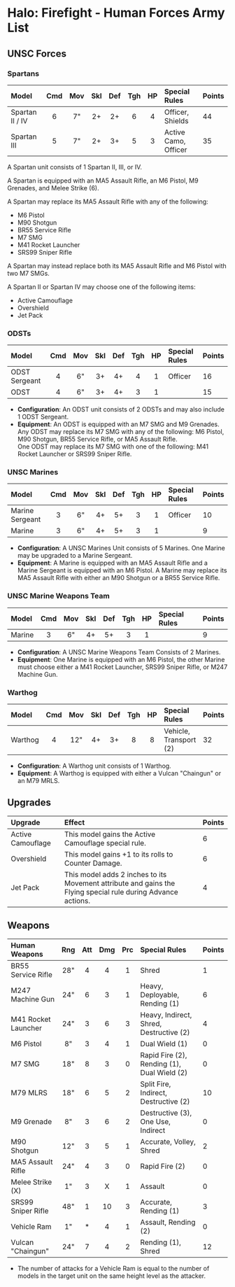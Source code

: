 # Halo: Firefight - Human Forces Army List

## UNSC Forces

### Spartans

| Model             | Cmd | Mov | Skl | Def | Tgh | HP  | Special Rules        | Points |
| :---------------- | :-: | :-: | :-: | :-: | :-: | :-: | :------------------- | :----- |
| Spartan II / IV   |  6  |  7" |  2+ |  2+ |  6  |  4  | Officer, Shields     | 44     |
| Spartan III       |  5  |  7" |  2+ |  3+ |  5  |  3  | Active Camo, Officer | 35     |

A Spartan unit consists of 1 Spartan II, III, or IV.

A Spartan is equipped with an MA5 Assault Rifle, an M6 Pistol, M9 Grenades, and Melee Strike (6).

A Spartan may replace its MA5 Assault Rifle with any of the following:

- M6 Pistol
- M90 Shotgun
- BR55 Service Rifle
- M7 SMG
- M41 Rocket Launcher
- SRS99 Sniper Rifle

A Spartan may instead replace both its MA5 Assault Rifle and M6 Pistol with two M7 SMGs.

A Spartan II or Spartan IV may choose one of the following items:

- Active Camouflage
- Overshield
- Jet Pack

### ODSTs

| Model             | Cmd | Mov | Skl | Def | Tgh | HP  | Special Rules     | Points |
| :---------------- | :-: | :-: | :-: | :-: | :-: | :-: | :---------------- | :----- |
| ODST Sergeant     |  4  |  6" |  3+ |  4+ |  4  |  1  | Officer           | 16     |
| ODST              |  4  |  6" |  3+ |  4+ |  3  |  1  |                   | 15     |

- **Configuration**: An ODST unit consists of 2 ODSTs and may also include 1 ODST Sergeant.
- **Equipment**: An ODST is equipped with an M7 SMG and M9 Grenades. Any ODST may replace its M7 SMG with any of the following: M6 Pistol, M90 Shotgun, BR55 Service Rifle, or MA5 Assault Rifle.  
One ODST may replace its M7 SMG with one of the following: M41 Rocket Launcher or SRS99 Sniper Rifle.

### UNSC Marines

| Model             | Cmd | Mov | Skl | Def | Tgh | HP  | Special Rules     | Points |
| :---------------- | :-: | :-: | :-: | :-: | :-: | :-: | :---------------- | :----- |
| Marine Sergeant   |  3  |  6" |  4+ |  5+ |  3  |  1  | Officer           | 10     |
| Marine            |  3  |  6" |  4+ |  5+ |  3  |  1  |                   | 9      |

- **Configuration**: A UNSC Marines Unit consists of 5 Marines. One Marine may be upgraded to a Marine Sergeant.
- **Equipment**: A Marine is equipped with an MA5 Assault Rifle and a Marine Sergeant is equipped with an M6 Pistol. A Marine may replace its MA5 Assault Rifle with either an M90 Shotgun or a BR55 Service Rifle.

### UNSC Marine Weapons Team

| Model             | Cmd | Mov | Skl | Def | Tgh | HP  | Special Rules     | Points |
| :---------------- | :-: | :-: | :-: | :-: | :-: | :-: | :---------------- | :----- |
| Marine            |  3  |  6" |  4+ |  5+ |  3  |  1  |                   | 9      |

- **Configuration**: A UNSC Marine Weapons Team Consists of 2 Marines.
- **Equipment**: One Marine is equipped with an M6 Pistol, the other Marine must choose either a M41 Rocket Launcher, SRS99 Sniper Rifle, or M247 Machine Gun.

### Warthog

| Model             | Cmd | Mov | Skl | Def | Tgh | HP  | Special Rules          | Points |
| :---------------- | :-: | :-: | :-: | :-: | :-: | :-: | :--------------------- | :----- |
| Warthog           |  4  | 12" |  4+ |  3+ |  8  |  8  | Vehicle, Transport (2) | 32     |

- **Configuration**: A Warthog unit consists of 1 Warthog.
- **Equipment**: A Warthog is equipped with either a Vulcan "Chaingun" or an M79 MRLS.

## Upgrades

| Upgrade   | Effect | Points |
| :-------- | :----- | :----- |
| Active Camouflage | This model gains the Active Camouflage special rule. | 6 |
| Overshield | This model gains +1 to its rolls to Counter Damage. | 6 |
| Jet Pack | This model adds 2 inches to its Movement attribute and gains the Flying special rule during Advance actions. | 4 |

## Weapons

| Human Weapons        | Rng | Att | Dmg | Prc | Special Rules                               | Points |
| :------------------- | :-: | :-: | :-: | :-: | :------------------------------------------ | :----- |
| BR55 Service Rifle   | 28" |  4  |  4  |  1  | Shred                                       | 1      |
| M247 Machine Gun     | 24" |  6  |  3  |  1  | Heavy, Deployable, Rending (1)              | 6      |
| M41 Rocket Launcher  | 24" |  3  |  6  |  3  | Heavy, Indirect, Shred, Destructive (2)     | 4      |
| M6 Pistol            | 8"  |  3  |  4  |  1  | Dual Wield (1)                              | 0      |
| M7 SMG               | 18" |  8  |  3  |  0  | Rapid Fire (2), Rending (1), Dual Wield (2) | 0      |
| M79 MLRS             | 18" |  6  |  5  |  2  | Split Fire, Indirect, Destructive (2)       | 10     |
| M9 Grenade           | 8"  |  3  |  6  |  2  | Destructive (3), One Use, Indirect          | 0      |
| M90 Shotgun          | 12" |  3  |  5  |  1  | Accurate, Volley, Shred                     | 2      |
| MA5 Assault Rifle    | 24" |  4  |  3  |  0  | Rapid Fire (2)                              | 0      |
| Melee Strike (X)     | 1"  |  3  |  X  |  1  | Assault                                     | 0      |
| SRS99 Sniper Rifle   | 48" |  1  |  10 |  3  | Accurate, Rending (1)                       | 3      |
| Vehicle Ram          | 1"  |  *  |  4  |  1  | Assault, Rending (2)                        | 0      |
| Vulcan "Chaingun"    | 24" |  7  |  4  |  2  | Rending (1), Shred                          | 12     |

* The number of attacks for a Vehicle Ram is equal to the number of models in the target unit on the same height level as the attacker.
